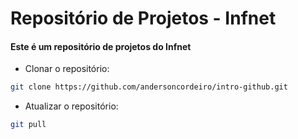 # Repositório de Projetos - Infnet

#### Este é um repositório de projetos do Infnet


- Clonar o repositório:

```bash
git clone https://github.com/andersoncordeiro/intro-github.git
```

- Atualizar o repositório:
```bash
git pull
```

